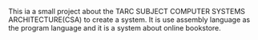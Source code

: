 This ia a small project about the TARC SUBJECT 	COMPUTER SYSTEMS ARCHITECTURE(CSA) to create a system.
It is use assembly language as the program language and it is a system about online bookstore.
